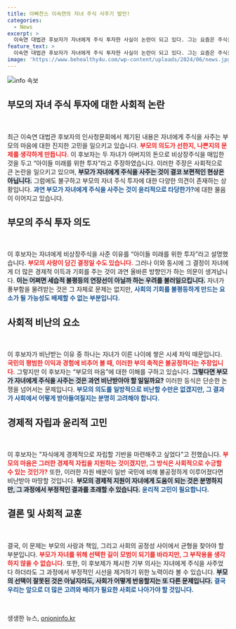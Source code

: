 ```yaml
---
title: 아빠찬스 이숙연의 자녀 주식 사주기 발언!
categories:
  - News
excerpt: >
  이숙연 대법관 후보자가 자녀에게 주식 투자한 사실이 논란이 되고 있다. 그는 요즘은 주식을 사준다며 부모의 마음을 변호했고, 시세 차익 문제로 국민에게 사과했다. 후보자의 결정이 어떤 파장을 몰고 올지 귀추가 주목된다.
feature_text: >
  이숙연 대법관 후보자가 자녀에게 주식 투자한 사실이 논란이 되고 있다. 그는 요즘은 주식을 사준다며 부모의 마음을 변호했고, 시세 차익 문제로 국민에게 사과했다. 후보자의 결정이 어떤 파장을 몰고 올지 귀추가 주목된다.
image: 'https://www.behealthy4u.com/wp-content/uploads/2024/06/news.jpg'
---
```


<p><img src="https://www.behealthy4u.com/wp-content/uploads/2024/06/news.jpg" alt="info 속보" /></p>

<h2 data-ke-size="size26">부모의 자녀 주식 투자에 대한 사회적 논란</h2>

<p data-ke-size="size16">&nbsp;</p>

<p>최근 이숙연 대법관 후보자의 인사청문회에서 제기된 내용은 자녀에게 주식을 사주는 부모의 마음에 대한 진지한 고민을 일으키고 있습니다. <b><span style="color: #ee2323;">부모의 의도가 선한지, 나쁜지의 문제를 생각하게 만듭니다.</span></b> 이 후보자는 두 자녀가 아버지의 돈으로 비상장주식을 매입한 것을 두고 “아이들 미래를 위한 투자”라고 주장하였습니다. 이러한 주장은 사회적으로 큰 논란을 일으키고 있으며, <b><span style="background-color: #21538527;">부모가 자녀에게 주식을 사주는 것이 결코 보편적인 현상은 아닙니다.</span></b> 그럼에도 불구하고 부모의 자녀 주식 투자에 대한 다양한 의견이 존재하는 상황입니다. <b><span style="color: #1a5490;">과연 부모가 자녀에게 주식을 사주는 것이 윤리적으로 타당한가?</span></b>에 대한 물음이 이어지고 있습니다.</p>

<h2 data-ke-size="size26">부모의 주식 투자 의도</h2>

<p data-ke-size="size16">&nbsp;</p>

<p>이 후보자는 자녀에게 비상장주식을 사준 이유를 “아이들 미래를 위한 투자”라고 설명했습니다. <b><span style="color: #ee2323;">부모의 사랑이 담긴 결정일 수도 있습니다.</span></b> 그러나 이와 동시에 그 결정이 자녀에게 더 많은 경제적 이득과 기회를 주는 것이 과연 올바른 방향인가 하는 의문이 생겨납니다. <b><span style="background-color: #21538527;">이는 어쩌면 세습적 불평등의 연장선이 아닐까 하는 우려를 불러일으킵니다.</span></b> 자녀가 풍부함을 물려받는 것은 그 자체로 문제는 없지만, <b><span style="color: #1a5490;">사회의 기회를 불평등하게 만드는 요소가 될 가능성도 배제할 수 없는 부분입니다.</span></b></p>

<h2 data-ke-size="size26">사회적 비난의 요소</h2>

<p data-ke-size="size16">&nbsp;</p>

<p>이 후보자가 비난받는 이유 중 하나는 자녀가 이른 나이에 쌓은 시세 차익 때문입니다. <b><span style="color: #ee2323;">국민의 평범한 이익과 경험에 비추어 볼 때, 이러한 부의 축적은 불공정하다는 주장입니다.</span></b> 그렇지만 이 후보자는 “부모의 마음”에 대한 이해를 구하고 있습니다. <b><span style="background-color: #21538527;">그렇다면 부모가 자녀에게 주식을 사주는 것은 과연 비난받아야 할 일일까요?</span></b> 이러한 등식은 단순한 논쟁을 넘어서는 문제입니다. <b><span style="color: #1a5490;">부모의 의도를 일방적으로 비난할 수만은 없겠지만, 그 결과가 사회에서 어떻게 받아들여질지는 분명히 고려해야 합니다.</span></b></p>

<h2 data-ke-size="size26">경제적 자립과 윤리적 고민</h2>

<p data-ke-size="size16">&nbsp;</p>

<p>이 후보자는 "자식에게 경제적으로 자립할 기반을 마련해주고 싶었다"고 전했습니다. <b><span style="color: #ee2323;">부모의 마음은 그러한 경제적 자립을 지원하는 것이겠지만, 그 방식은 사회적으로 수긍할 수 있는 것인가?</span></b> 또한, 이러한 자원 배분이 일반 국민에 비해 불공정하게 이루어졌다면 비난받아 마땅할 것입니다. <b><span style="background-color: #21538527;">부모의 경제적 지원이 자녀에게 도움이 되는 것은 분명하지만, 그 과정에서 부정적인 결과를 초래할 수 있습니다.</span></b> <b><span style="color: #1a5490;">윤리적 고민이 필요합니다.</span></b></p>

<h2 data-ke-size="size26">결론 및 사회적 교훈</h2>

<p data-ke-size="size16">&nbsp;</p>

<p>결국, 이 문제는 부모의 사랑과 책임, 그리고 사회의 공정성 사이에서 균형을 찾아야 할 부분입니다. <b><span style="color: #ee2323;">부모가 자녀를 위해 선택한 길이 모범이 되기를 바라지만, 그 부작용을 생각하지 않을 수 없습니다.</span></b> 또한, 이 후보제가 제시한 기부 의사는 자녀에게 주식을 사주었다 하더라도 그 과정에서 부정적인 시선을 제거하기 위한 노력이라 볼 수 있습니다. <b><span style="background-color: #21538527;">부모의 선택이 잘못된 것은 아닐지라도, 사회가 어떻게 반응할지는 또 다른 문제입니다.</span></b> <b><span style="color: #1a5490;">결국 우리는 앞으로 더 많은 고려와 배려가 필요한 사회로 나아가야 할 것입니다.</span></b></p>

<p data-ke-size="size16">&nbsp;</p>
생생한 뉴스, <a href="https://onioninfo.kr" rel="dofollow">onioninfo.kr</a>


